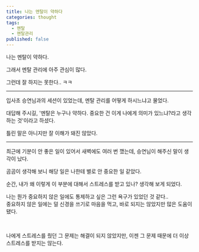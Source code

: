 ```yaml
---
title: 나는 멘탈이 약하다
categories: thought
tags:
  - 멘탈
  - 멘탈관리
published: false
---
```

나는 멘탈이 약하다.

그래서 멘탈 관리에 아주 관심이 많다.

그런데 잘 하지는 못한다.. ㅋㅋ

---

입사초 승연님과의 세션이 있었는데, 멘탈 관리를 어떻게 하시느냐고 물었다.

대답해 주시길, '멘탈은 누구나 약하다. 중요한 건 이게 나에게 의미가 있느냐?라고 생각하는 것'이라고 하셨다.

틀린 말은 아니지만 잘 이해가 돼진 않았다.

---

최근에 기분이 안 좋은 일이 있어서 새벽에도 여러 번 깼는데, 승연님이 해주신 말이 생각이 났다.

곰곰이 생각해 보니 해당 일은 나한테 별로 안 중요한 일 같았다.

순간, 내가 왜 이렇게 이 부분에 대해서 스트레스를 받고 있나? 생각해 보게 되었다.

나는 뭔가 중요하지 않은 일에도 통제하고 싶은 그런 욕구가 있었던 것 같다..
<br>
중요하지 않은 일에는 덜 신경을 쓰기로 마음을 먹고, 바로 되지는 않았지만 많은 도움이 됐다.

<br>

나에게 스트레스를 줬던 그 문제는 해결이 되지 않았지만, 이젠 그 문제 때문에 더 이상 스트레스를 받지는 않는다.
